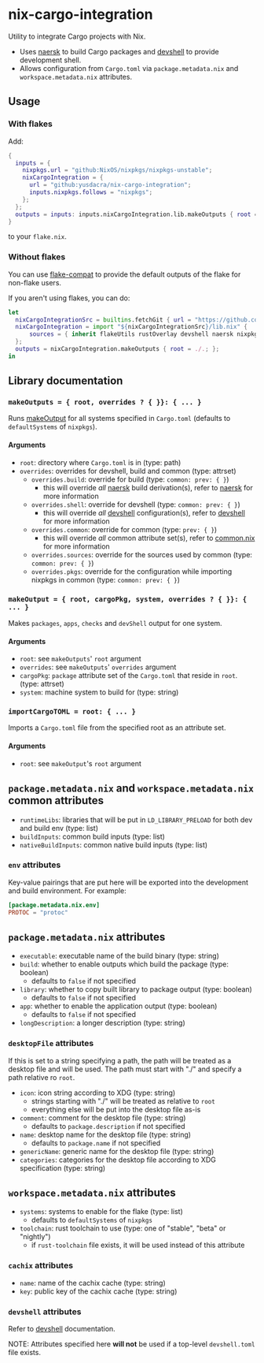 # nix-cargo-integration

Utility to integrate Cargo projects with Nix.

- Uses [naersk] to build Cargo packages and [devshell] to provide development shell.
- Allows configuration from `Cargo.toml` via `package.metadata.nix` and `workspace.metadata.nix` attributes.

## Usage

### With flakes

Add:
```nix
{
  inputs = {
    nixpkgs.url = "github:NixOS/nixpkgs/nixpkgs-unstable";
    nixCargoIntegration = {
      url = "github:yusdacra/nix-cargo-integration";
      inputs.nixpkgs.follows = "nixpkgs";
    };
  };
  outputs = inputs: inputs.nixCargoIntegration.lib.makeOutputs { root = ./.; };
}
```
to your `flake.nix`.

### Without flakes

You can use [flake-compat] to provide the default outputs of the flake for non-flake users.

If you aren't using flakes, you can do:
```nix
let
  nixCargoIntegrationSrc = builtins.fetchGit { url = "https://github.com/yusdacra/nix-cargo-integration.git"; rev = <something>; sha256 = <something>; };
  nixCargoIntegration = import "${nixCargoIntegrationSrc}/lib.nix" {
      sources = { inherit flakeUtils rustOverlay devshell naersk nixpkgs; };
  };
  outputs = nixCargoIntegration.makeOutputs { root = ./.; };
in
```

## Library documentation

### `makeOutputs = { root, overrides ? { }}: { ... }`

Runs [makeOutput](#makeOutput) for all systems specified in `Cargo.toml` (defaults to `defaultSystems` of `nixpkgs`).

#### Arguments

- `root`: directory where `Cargo.toml` is in (type: path)
- `overrides`: overrides for devshell, build and common (type: attrset)
    - `overrides.build`: override for build (type: `common: prev: { }`)
        - this will override *all* [naersk] build derivation(s), refer to [naersk] for more information
    - `overrides.shell`: override for devshell (type: `common: prev: { }`)
        - this will override *all* [devshell] configuration(s), refer to [devshell] for more information
    - `overrides.common`: override for common (type: `prev: { }`)
        - this will override *all* common attribute set(s), refer to [common.nix](./common.nix) for more information
    - `overrides.sources`: override for the sources used by common (type: `common: prev: { }`)
    - `overrides.pkgs`: override for the configuration while importing nixpkgs in common (type: `common: prev: { }`)

### `makeOutput = { root, cargoPkg, system, overrides ? { }}: { ... }`

Makes `packages`, `apps`, `checks` and `devShell` output for one system.

#### Arguments

- `root`: see `makeOutputs`' `root` argument
- `overrides`: see `makeOutputs`' `overrides` argument
- `cargoPkg`: `package` attribute set of the `Cargo.toml` that reside in `root`. (type: attrset)
- `system`: machine system to build for (type: string)

### `importCargoTOML = root: { ... }`

Imports a `Cargo.toml` file from the specified root as an attribute set.

#### Arguments

- `root`: see `makeOutput`'s `root` argument

## `package.metadata.nix` and `workspace.metadata.nix` common attributes

- `runtimeLibs`: libraries that will be put in `LD_LIBRARY_PRELOAD` for both dev and build env (type: list)
- `buildInputs`: common build inputs (type: list)
- `nativeBuildInputs`: common native build inputs (type: list)

### `env` attributes

Key-value pairings that are put here will be exported into the development and build environment.
For example:
```toml
[package.metadata.nix.env]
PROTOC = "protoc"
```

## `package.metadata.nix` attributes

- `executable`: executable name of the build binary (type: string)
- `build`: whether to enable outputs which build the package (type: boolean)
    - defaults to `false` if not specified
- `library`: whether to copy built library to package output (type: boolean)
    - defaults to `false` if not specified
- `app`: whether to enable the application output (type: boolean)
    - defaults to `false` if not specified
- `longDescription`: a longer description (type: string)

### `desktopFile` attributes

If this is set to a string specifying a path, the path will be treated as a desktop file and will be used.
The path must start with "./" and specify a path relative ro `root`. 

- `icon`: icon string according to XDG (type: string)
    - strings starting with "./" will be treated as relative to `root`
    - everything else will be put into the desktop file as-is
- `comment`: comment for the desktop file (type: string)
    - defaults to `package.description` if not specified
- `name`: desktop name for the desktop file (type: string)
    - defaults to `package.name` if not specified
- `genericName`: generic name for the desktop file (type: string)
- `categories`: categories for the desktop file according to XDG specification (type: string)

## `workspace.metadata.nix` attributes

- `systems`: systems to enable for the flake (type: list)
    - defaults to `defaultSystems` of `nixpkgs`
- `toolchain`: rust toolchain to use (type: one of "stable", "beta" or "nightly")
    - if `rust-toolchain` file exists, it will be used instead of this attribute

### `cachix` attributes

- `name`: name of the cachix cache (type: string)
- `key`: public key of the cachix cache (type: string)

### `devshell` attributes

Refer to [devshell] documentation.

NOTE: Attributes specified here **will not** be used if a top-level `devshell.toml` file exists.

[devshell]: https://github.com/numtide/devshell "devshell"
[naersk]: https://github.com/nmattia/naersk "naersk"
[flake-compat]: https://github.com/edolstra/flake-compat "flake-compat"
